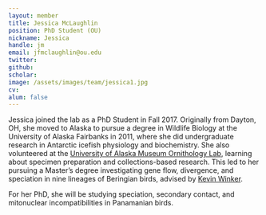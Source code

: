 ```yaml
---
layout: member
title: Jessica McLaughlin
position: PhD Student (OU)
nickname: Jessica
handle: jm
email: jfmclaughlin@ou.edu
twitter:
github: 
scholar:
image: /assets/images/team/jessica1.jpg
cv: 
alum: false
---
```


Jessica joined the lab as a PhD Student in Fall 2017. Originally from Dayton, OH, she moved to Alaska to pursue a degree in Wildlife Biology at the University of Alaska Fairbanks in 2011, where she did undergraduate research in Antarctic icefish physiology and biochemistry. She also volunteered at the [University of Alaska Museum Ornithology Lab](http://www.universityofalaskamuseumbirds.org/), learning about specimen preparation and collections-based research. This led to her pursuing a Master’s degree investigating gene flow, divergence, and speciation in nine lineages of Beringian birds, advised by [Kevin Winker](http://www.kevinwinker.org/). 


For her PhD, she will be studying speciation, secondary contact, and mitonuclear incompatibilities in Panamanian birds.

